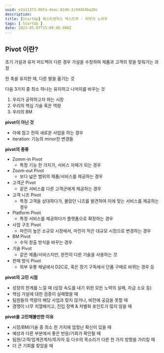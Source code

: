 ```yaml
---
uuid: e2a11373-08fa-4eac-814b-2c94454ba20c
description: 
title: [StartUp] 패스트벤처스 텍스트북 - 피벗의 노하우
tags: [ StartUp ]
date: 2023-05-07T15:00:00.000Z
---
```









## Pivot 이란?

초기 가설과 유저 피드백이 다른 경우 가설을 수정하여 제품과 고객의 핏을 맞춰가는 과정

한 축을 유지한 채, 다른 발을 옮기는 것

다음 3가지 중 최소 하나는 유지하고 나머지를 바꾸는 것

1. 우리가 공략하고자 하는 시장
2. 우리의 핵심 기술 혹은 역량
3. 우리의 BM

**pivot이 아닌 것**

- 아예 접고 전혀 새로운 사업을 하는 경우
- iteration: 기능의 minor한 변경들

**pivot의 종류**

- Zomm-in Pivot
    - 특정 기능 한 가지가, 서비스 자체가 되는 경우
- Zoom-out Pivot
    - 보다 넓은 범위의 제품/서비스를 제공하는 경우
- 고객군 Pivot
    - 같은 서비스를 다른 고객군에게 제공하는 경우
- 고객 니즈 Pivot
    - 특정 고객을 상대하다가, 몰랐던 니즈를 발견하여 이에 맞는 서비스를 제공하는 경우
- Platform Pivot
    - 특정 서비스를 제공하다가 플랫폼으로 확장하는 경우
- 사업 구조 Pivot
    - 마진이 높은 소규모 시장에서, 마진이 적은 대규모 시장으로 변경하는 경우
- BM Pivot
    - 수익 창출 방식을 바꾸는 경우
- 기술 Pivot
    - 같은 제품/서비스지만, 완전히 다른 기술을 사용하는 것
- 판매 방식 Pivot
    - 외부 유통 채널에서 D2C로, 혹은 정기 구독에서 단품 구매로 바뀌는 경우 등

**pivot의 고민 시점**

- 성장의 한계를 느낄 때 (성장 속도를 내기 위한 모든 노력의 실패, 자금 소요 등)
- 핵심 가설에 대한 검증이 실패했을 때
- 팀원들의 역량이 해당 사업과 맞지 않거나, 비전에 공감을 못할 때
- 경쟁이 너무 치열해지고, 진입 장벽 & 차별화 포인트가 많지 않을 때

**pivot을 고민해볼만한 이유**

- 시장/BM/기술 중 최소 한 가지에 엄청난 확신이 있을 때
- 예상과 다른 부분에서 좋은 반응/기회가 확인될 때
- 팀원/고객/업계관계자/투자자 등 다수의 목소리가 다른 한 가지 방향을 가리킬 때
- 더 큰 기회를 찾았을 때
